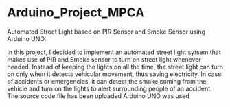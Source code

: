 # Arduino_Project_MPCA

Automated Street Light based on PIR Sensor and Smoke Sensor using Arduino UNO:

In this project, I decided to implement an automated street light sytsem that makes use of PIR and Smoke sensor to turn on street light whenever needed. Instead of keeping the lights on all the time, the street light can turn on only when it detects vehicular movement, thus saving electricity. In case of accidents or emergencies, it can detect the smoke coming from the vehicle and turn on the lights to alert surrounding people of an accident.
The source code file has been uploaded
Arduino UNO was used
